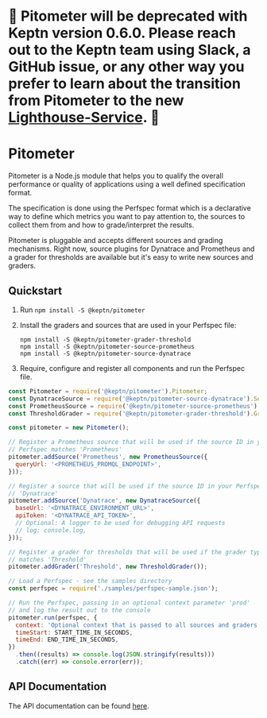# :rotating_light: Pitometer will be deprecated with Keptn version 0.6.0. Please reach out to the Keptn team using Slack, a GitHub issue, or any other way you prefer to learn about the transition from Pitometer to the new [Lighthouse-Service](https://github.com/keptn/keptn/tree/develop/lighthouse-service). :rotating_light:

# Pitometer

Pitometer is a Node.js module that helps you to qualify the overall performance
or quality of applications using a well defined specification format.

The specification is done using the Perfspec format which is a declarative way to
define which metrics you want to pay attention to, the sources to collect
them from and how to grade/interpret the results.

Pitometer is pluggable and accepts different sources and grading mechanisms.
Right now, source plugins for Dynatrace and Prometheus and a grader for thresholds
are available but it's easy to write new sources and graders.

## Quickstart

1. Run `npm install -S @keptn/pitometer`

2. Install the graders and sources that are used in your Perfspec file:

    ```
    npm install -S @keptn/pitometer-grader-threshold
    npm install -S @keptn/pitometer-source-prometheus
    npm install -S @keptn/pitometer-source-dynatrace
    ```

3. Require, configure and register all components and run the Perfspec file.

  ```js
  const Pitometer = require('@keptn/pitometer').Pitometer;
  const DynatraceSource = require('@keptn/pitometer-source-dynatrace').Source;
  const PrometheusSource = require('@keptn/pitometer-source-prometheus').Source;
  const ThresholdGrader = require('@keptn/pitometer-grader-threshold').Grader;

  const pitometer = new Pitometer();

  // Register a Prometheus source that will be used if the source ID in your
  // Perfspec matches 'Prometheus'
  pitometer.addSource('Prometheus', new PrometheusSource({
    queryUrl: '<PROMETHEUS_PROMQL_ENDPOINT>',
  }));

  // Register a source that will be used if the source ID in your Perfspec matches
  // 'Dynatrace'
  pitometer.addSource('Dynatrace', new DynatraceSource({
    baseUrl: '<DYNATRACE_ENVIRONMENT_URL>',
    apiToken: '<DYNATRACE_API_TOKEN>',
    // Optional: A logger to be used for debugging API requests
    // log: console.log,
  }));

  // Register a grader for thresholds that will be used if the grader type
  // matches 'Threshold'
  pitometer.addGrader('Threshold', new ThresholdGrader());

  // Load a Perfspec - see the samples directory
  const perfspec = require('./samples/perfspec-sample.json');

  // Run the Perfspec, passing in an optional context parameter 'prod'
  // and log the result out to the console
  pitometer.run(perfspec, {
    context: 'Optional context that is passed to all sources and graders',
    timeStart: START_TIME_IN_SECONDS,
    timeEnd: END_TIME_IN_SECONDS,
  })
    .then((results) => console.log(JSON.stringify(results)))
    .catch((err) => console.error(err));
  ```

## API Documentation

The API documentation can be found [here](https://keptn.github.io/pitometer/).
